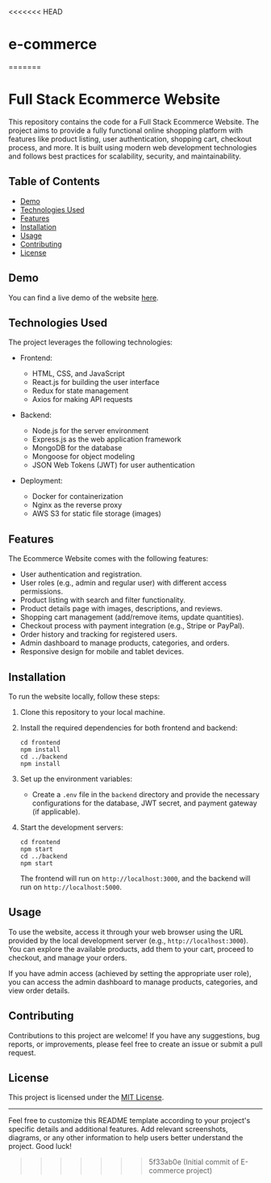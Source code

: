 <<<<<<< HEAD
# e-commerce
=======
# Full Stack Ecommerce Website

This repository contains the code for a Full Stack Ecommerce Website. The project aims to provide a fully functional online shopping platform with features like product listing, user authentication, shopping cart, checkout process, and more. It is built using modern web development technologies and follows best practices for scalability, security, and maintainability.

## Table of Contents

- [Demo](#demo)
- [Technologies Used](#technologies-used)
- [Features](#features)
- [Installation](#installation)
- [Usage](#usage)
- [Contributing](#contributing)
- [License](#license)

## Demo

You can find a live demo of the website [here](https://example.com).

## Technologies Used

The project leverages the following technologies:

- Frontend:
  - HTML, CSS, and JavaScript
  - React.js for building the user interface
  - Redux for state management
  - Axios for making API requests

- Backend:
  - Node.js for the server environment
  - Express.js as the web application framework
  - MongoDB for the database
  - Mongoose for object modeling
  - JSON Web Tokens (JWT) for user authentication

- Deployment:
  - Docker for containerization
  - Nginx as the reverse proxy
  - AWS S3 for static file storage (images)

## Features

The Ecommerce Website comes with the following features:

- User authentication and registration.
- User roles (e.g., admin and regular user) with different access permissions.
- Product listing with search and filter functionality.
- Product details page with images, descriptions, and reviews.
- Shopping cart management (add/remove items, update quantities).
- Checkout process with payment integration (e.g., Stripe or PayPal).
- Order history and tracking for registered users.
- Admin dashboard to manage products, categories, and orders.
- Responsive design for mobile and tablet devices.

## Installation

To run the website locally, follow these steps:

1. Clone this repository to your local machine.

2. Install the required dependencies for both frontend and backend:
   ```
   cd frontend
   npm install
   cd ../backend
   npm install
   ```

3. Set up the environment variables:

   - Create a `.env` file in the `backend` directory and provide the necessary configurations for the database, JWT secret, and payment gateway (if applicable).

4. Start the development servers:

   ```
   cd frontend
   npm start
   cd ../backend
   npm start
   ```

   The frontend will run on `http://localhost:3000`, and the backend will run on `http://localhost:5000`.

## Usage

To use the website, access it through your web browser using the URL provided by the local development server (e.g., `http://localhost:3000`). You can explore the available products, add them to your cart, proceed to checkout, and manage your orders.

If you have admin access (achieved by setting the appropriate user role), you can access the admin dashboard to manage products, categories, and view order details.

## Contributing

Contributions to this project are welcome! If you have any suggestions, bug reports, or improvements, please feel free to create an issue or submit a pull request.

## License

This project is licensed under the [MIT License](LICENSE).

---

Feel free to customize this README template according to your project's specific details and additional features. Add relevant screenshots, diagrams, or any other information to help users better understand the project. Good luck!
>>>>>>> 5f33ab0e (Initial commit of E-commerce project)
